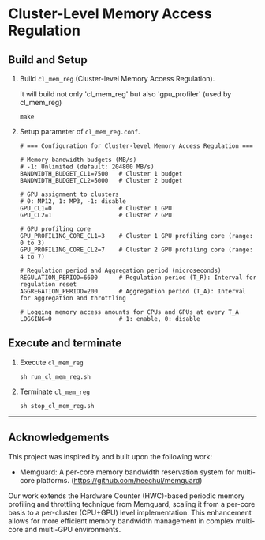 # Cluster-Level Memory Access Regulation

## Build and Setup
1. Build `cl_mem_reg` (Cluster-level Memory Access Regulation).

    It will build not only 'cl_mem_reg' but also 'gpu_profiler' (used by cl_mem_reg)
    ```
    make
    ```
    
2. Setup parameter of `cl_mem_reg.conf`.
    ```
    # === Configuration for Cluster-level Memory Access Regulation ===

    # Memory bandwidth budgets (MB/s)
    # -1: Unlimited (default: 204800 MB/s)
    BANDWIDTH_BUDGET_CL1=7500   # Cluster 1 budget
    BANDWIDTH_BUDGET_CL2=5000   # Cluster 2 budget

    # GPU assignment to clusters
    # 0: MP12, 1: MP3, -1: disable
    GPU_CL1=0                   # Cluster 1 GPU
    GPU_CL2=1                   # Cluster 2 GPU

    # GPU profiling core
    GPU_PROFILING_CORE_CL1=3    # Cluster 1 GPU profiling core (range: 0 to 3)
    GPU_PROFILING_CORE_CL2=7    # Cluster 2 GPU profiling core (range: 4 to 7)

    # Regulation period and Aggregation period (microseconds)
    REGULATION_PERIOD=6600      # Regulation period (T_R): Interval for regulation reset
    AGGREGATION_PERIOD=200      # Aggregation period (T_A): Interval for aggregation and throttling

    # Logging memory access amounts for CPUs and GPUs at every T_A
    LOGGING=0                   # 1: enable, 0: disable
    ```

## Execute and terminate
1. Execute `cl_mem_reg`
    ```
    sh run_cl_mem_reg.sh
    ```

2. Terminate `cl_mem_reg`
    ```
    sh stop_cl_mem_reg.sh
    ```
---

## Acknowledgements
This project was inspired by and built upon the following work:

- Memguard: A per-core memory bandwidth reservation system for multi-core platforms. (https://github.com/heechul/memguard)

Our work extends the Hardware Counter (HWC)-based periodic memory profiling and throttling technique from Memguard, scaling it from a per-core basis to a per-cluster (CPU+GPU) level implementation. This enhancement allows for more efficient memory bandwidth management in complex multi-core and multi-GPU environments.
